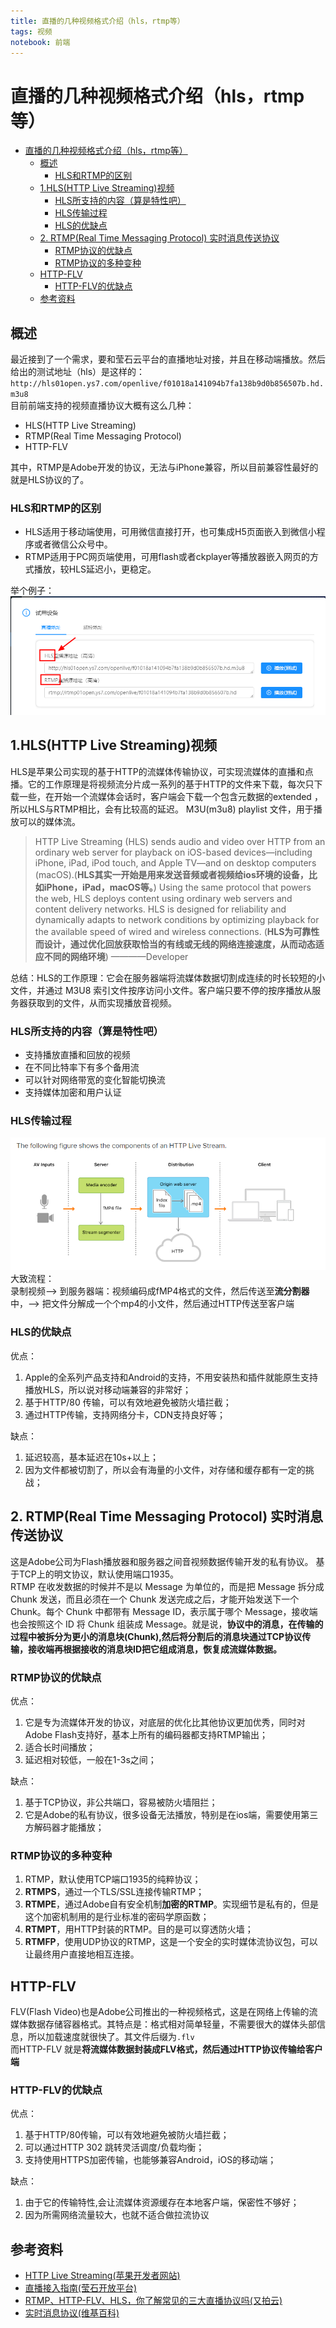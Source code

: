 ```yaml
---
title: 直播的几种视频格式介绍（hls，rtmp等）
tags: 视频
notebook: 前端
---
```

# 直播的几种视频格式介绍（hls，rtmp等）
<!-- TOC -->

- [直播的几种视频格式介绍（hls，rtmp等）](#直播的几种视频格式介绍hlsrtmp等)
  - [概述](#概述)
    - [HLS和RTMP的区别](#hls和rtmp的区别)
  - [1.HLS(HTTP Live Streaming)视频](#1hlshttp-live-streaming视频)
    - [HLS所支持的内容（算是特性吧）](#hls所支持的内容算是特性吧)
    - [HLS传输过程](#hls传输过程)
    - [HLS的优缺点](#hls的优缺点)
  - [2. RTMP(Real Time Messaging Protocol) 实时消息传送协议](#2-rtmpreal-time-messaging-protocol-实时消息传送协议)
    - [RTMP协议的优缺点](#rtmp协议的优缺点)
    - [RTMP协议的多种变种](#rtmp协议的多种变种)
  - [HTTP-FLV](#http-flv)
    - [HTTP-FLV的优缺点](#http-flv的优缺点)
  - [参考资料](#参考资料)

<!-- /TOC -->
## 概述
最近接到了一个需求，要和莹石云平台的直播地址对接，并且在移动端播放。然后给出的测试地址（hls）是这样的：`http://hls01open.ys7.com/openlive/f01018a141094b7fa138b9d0b856507b.hd.m3u8`  
目前前端支持的视频直播协议大概有这么几种：
- HLS(HTTP Live Streaming)
- RTMP(Real Time Messaging Protocol)
- HTTP-FLV

其中，RTMP是Adobe开发的协议，无法与iPhone兼容，所以目前兼容性最好的就是HLS协议的了。  
### HLS和RTMP的区别
- HLS适用于移动端使用，可用微信直接打开，也可集成H5页面嵌入到微信小程序或者微信公众号中。
- RTMP适用于PC网页端使用，可用flash或者ckplayer等播放器嵌入网页的方式播放，较HLS延迟小，更稳定。


举个例子：  
![](https://raw.githubusercontent.com/heihuahe/myGallery/master/noteImage/20191121112105.png)

## 1.HLS(HTTP Live Streaming)视频
HLS是苹果公司实现的基于HTTP的流媒体传输协议，可实现流媒体的直播和点播。它的工作原理是将视频流分片成一系列的基于HTTP的文件来下载，每次只下载一些，在开始一个流媒体会话时，客户端会下载一个包含元数据的extended ，所以HLS与RTMP相比，会有比较高的延迟。
M3U(m3u8) playlist 文件，用于播放可以的媒体流。
> HTTP Live Streaming (HLS) sends audio and video over HTTP from an ordinary web server for playback on iOS-based devices—including iPhone, iPad, iPod touch, and Apple TV—and on desktop computers (macOS).(**HLS其实一开始是用来发送音频或者视频给ios环境的设备，比如iPhone，iPad，macOS等。**) Using the same protocol that powers the web, HLS deploys content using ordinary web servers and content delivery networks. HLS is designed for reliability and dynamically adapts to network conditions by optimizing playback for the available speed of wired and wireless connections.
(**HLS为可靠性而设计，通过优化回放获取恰当的有线或无线的网络连接速度，从而动态适应不同的网络环境**)
————Developer

总结：HLS的工作原理：它会在服务器端将流媒体数据切割成连续的时长较短的小文件，并通过 M3U8 索引文件按序访问小文件。客户端只要不停的按序播放从服务器获取到的文件，从而实现播放音视频。
### HLS所支持的内容（算是特性吧）
- 支持播放直播和回放的视频
- 在不同比特率下有多个备用流
- 可以针对网络带宽的变化智能切换流
- 支持媒体加密和用户认证
### HLS传输过程
![](https://raw.githubusercontent.com/heihuahe/myGallery/master/noteImage/20191121154924.png)
大致流程：  
录制视频——> 到服务器端：视频编码成fMP4格式的文件，然后传送至**流分割器**中，——> 把文件分解成一个个mp4的小文件，然后通过HTTP传送至客户端
### HLS的优缺点
优点：  
1. Apple的全系列产品支持和Android的支持，不用安装热和插件就能原生支持播放HLS，所以说对移动端兼容的非常好；
2. 基于HTTP/80 传输，可以有效地避免被防火墙拦截；
3. 通过HTTP传输，支持网络分卡，CDN支持良好等；

缺点：  
1. 延迟较高，基本延迟在10s+以上；
2. 因为文件都被切割了，所以会有海量的小文件，对存储和缓存都有一定的挑战；
## 2. RTMP(Real Time Messaging Protocol) 实时消息传送协议
这是Adobe公司为Flash播放器和服务器之间音视频数据传输开发的私有协议。
基于TCP上的明文协议，默认使用端口1935。  
RTMP 在收发数据的时候并不是以 Message 为单位的，而是把 Message 拆分成 Chunk 发送，而且必须在一个 Chunk 发送完成之后，才能开始发送下一个 Chunk。每个 Chunk 中都带有 Message ID，表示属于哪个 Message，接收端也会按照这个 ID 将 Chunk 组装成 Message。就是说，**协议中的消息，在传输的过程中被拆分为更小的消息块(Chunk),然后将分割后的消息块通过TCP协议传输，接收端再根据接收的消息块ID把它组成消息，恢复成流媒体数据。**
### RTMP协议的优缺点
优点：  
1. 它是专为流媒体开发的协议，对底层的优化比其他协议更加优秀，同时对Adobe Flash支持好，基本上所有的编码器都支持RTMP输出；
2. 适合长时间播放；
3. 延迟相对较低，一般在1-3s之间；

缺点：  
1. 基于TCP协议，非公共端口，容易被防火墙阻拦；
2. 它是Adobe的私有协议，很多设备无法播放，特别是在ios端，需要使用第三方解码器才能播放；
### RTMP协议的多种变种
1. RTMP，默认使用TCP端口1935的纯粹协议；
2. **RTMPS**，通过一个TLS/SSL连接传输RTMP；
3. **RTMPE**，通过Adobe自有安全机制**加密的RTMP**。实现细节是私有的，但是这个加密机制用的是行业标准的密码学原函数；
4. **RTMPT**，用HTTP封装的RTMP。目的是可以穿透防火墙；
5. **RTMFP**，使用UDP协议的RTMP，这是一个安全的实时媒体流协议包，可以让最终用户直接地相互连接。

## HTTP-FLV
FLV(Flash Video)也是Adobe公司推出的一种视频格式，这是在网络上传输的流媒体数据存储容器格式。其特点是：格式相对简单轻量，不需要很大的媒体头部信息，所以加载速度就很快了。其文件后缀为`.flv`  
而HTTP-FLV 就是**将流媒体数据封装成FLV格式，然后通过HTTP协议传输给客户端**

### HTTP-FLV的优缺点
优点：  
1. 基于HTTP/80传输，可以有效地避免被防火墙拦截；
2. 可以通过HTTP 302 跳转灵活调度/负载均衡；
3. 支持使用HTTPS加密传输，也能够兼容Android，iOS的移动端；

缺点：  
1. 由于它的传输特性,会让流媒体资源缓存在本地客户端，保密性不够好；
2. 因为所需网络流量较大，也就不适合做拉流协议
## 参考资料
- [HTTP Live Streaming(苹果开发者网站)](https://developer.apple.com/documentation/http_live_streaming)
- [直播接入指南(莹石开放平台)](https://open.ys7.com/doc/zh/book/index/live_proto.html)
- [RTMP、HTTP-FLV、HLS，你了解常见的三大直播协议吗(又拍云)](https://www.upyun.com/tech/article/352/RTMP%E3%80%81HTTP-FLV%E3%80%81HLS%EF%BC%8C%E4%BD%A0%E4%BA%86%E8%A7%A3%E5%B8%B8%E8%A7%81%E7%9A%84%E4%B8%89%E5%A4%A7%E7%9B%B4%E6%92%AD%E5%8D%8F%E8%AE%AE%E5%90%97.html)
- [实时消息协议(维基百科)](https://zh.wikipedia.org/wiki/%E5%AE%9E%E6%97%B6%E6%B6%88%E6%81%AF%E5%8D%8F%E8%AE%AE)